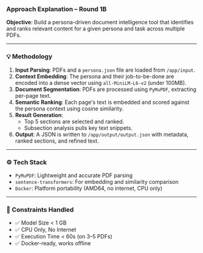 ### Approach Explanation – Round 1B

**Objective**: Build a persona-driven document intelligence tool that identifies and ranks relevant content for a given persona and task across multiple PDFs.

---

### 💡 Methodology

1. **Input Parsing**: PDFs and a `persona.json` file are loaded from `/app/input`.
2. **Context Embedding**: The persona and their job-to-be-done are encoded into a dense vector using `all-MiniLM-L6-v2` (under 100MB).
3. **Document Segmentation**: PDFs are processed using `PyMuPDF`, extracting per-page text.
4. **Semantic Ranking**: Each page's text is embedded and scored against the persona context using cosine similarity.
5. **Result Generation**:
   - Top 5 sections are selected and ranked.
   - Subsection analysis pulls key text snippets.
6. **Output**: A JSON is written to `/app/output/output.json` with metadata, ranked sections, and refined text.

---

### ⚙️ Tech Stack

- `PyMuPDF`: Lightweight and accurate PDF parsing
- `sentence-transformers`: For embedding and similarity comparison
- `Docker`: Platform portability (AMD64, no internet, CPU only)

---

### 🚫 Constraints Handled

- ✅ Model Size < 1 GB
- ✅ CPU Only, No Internet
- ✅ Execution Time < 60s (on 3–5 PDFs)
- ✅ Docker-ready, works offline